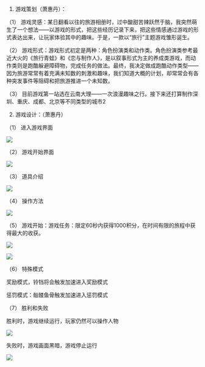 1. 游戏策划（萧惠丹）：

（1） 游戏灵感：某日翻看以往的旅游相册时，过中酸甜苦辣跃然于脑，我突然萌生了一个想法——以游戏的形式，把这些经历记录下来，把这些情感通过游戏的形式表达出来，让玩家体验其中的趣味。于是，一款以“旅行”主题游戏雏形诞生。

（2） 游戏形式：游戏形式初定是两种：角色扮演类和动作类。角色扮演类参考最近大火的《旅行青蛙》和《恋与制作人》，是以叙事形式为主的养成类游戏，而动作类则是跑酷躲避障碍物，完成任务的做法。最终，我决定做成跑酷动作类型——因为旅游常常有着充满未知数的刺激和趣味，我们知道大概的计划，却常常会有各种突发事件等阻碍和把旅游推进一个未知数。

（3） 目前游戏第一站选在云南大理——一次浪漫趣味之行。接下来还打算制作深圳、重庆、成都、北京等不同类型的城市2

2. 游戏设计：（萧惠丹）

（1） 进入游戏界面

![](http://www.bejson.com/ueditor/themes/default/images/spacer.gif)

（2） 游戏开始界面

![](http://www.bejson.com/ueditor/themes/default/images/spacer.gif)

（3） 道具介绍

![](http://www.bejson.com/ueditor/themes/default/images/spacer.gif)

（4） 操作方法

![](http://www.bejson.com/ueditor/themes/default/images/spacer.gif)

（5） 游戏开始：游戏任务：限定60秒内获得1000积分，在时间有限的旅程中获得最大的收获。

![](http://www.bejson.com/ueditor/themes/default/images/spacer.gif)

![](http://www.bejson.com/ueditor/themes/default/images/spacer.gif)

（6） 特殊模式

奖励模式，铃铛将会触发加速进入奖励模式

惩罚模式：骷髅鱼骨触发加速进入惩罚模式

（7） 胜利和失败

胜利时，游戏继续运行，玩家仍然可以操作人物

![](http://www.bejson.com/ueditor/themes/default/images/spacer.gif)

失败时，游戏画面黑暗，游戏停止运行

![](http://www.bejson.com/ueditor/themes/default/images/spacer.gif)
